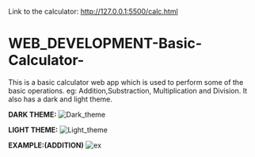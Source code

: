 Link to the calculator: http://127.0.0.1:5500/calc.html
# WEB_DEVELOPMENT-Basic-Calculator-
This is a basic calculator web app which is used to perform some of the basic operations.
  eg: Addition,Substraction, Multiplication and Division.
It also has a dark and light theme.

**DARK THEME:**
![Dark_theme](https://user-images.githubusercontent.com/104789491/204085580-6ea1a984-254a-45c7-bc93-edecc74fe285.png)

**LIGHT THEME:**
![Light_theme](https://user-images.githubusercontent.com/104789491/204085671-6cae9e45-bfd6-4f15-b6e6-956ec5dffc8e.png)

**EXAMPLE:(ADDITION)**
![ex](https://user-images.githubusercontent.com/104789491/204086522-22f6ecbd-512e-44f2-b712-cd960f231b99.png)
